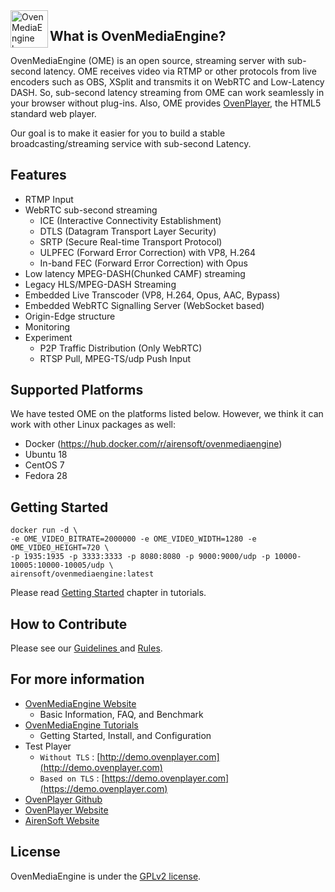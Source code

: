 <a href="https://ovenmediaengine.com/">
    <img src="ome_favicon.svg" alt="OvenMediaEngine logo" title="OvenMediaEngine" align="left" height="60" />
</a>

## What is OvenMediaEngine?

OvenMediaEngine \(OME\) is an open source, streaming server with sub-second latency. OME receives video via RTMP or other protocols from live encoders such as OBS, XSplit and transmits it on WebRTC and Low-Latency DASH. So, sub-second latency streaming from OME can work seamlessly in your browser without plug-ins. Also, OME provides [OvenPlayer](https://github.com/AirenSoft/OvenPlayer), the HTML5 standard web player.

Our goal is to make it easier for you to build a stable broadcasting/streaming service with sub-second Latency.

## Features

* RTMP Input
* WebRTC sub-second streaming 
  * ICE \(Interactive Connectivity Establishment\)
  * DTLS \(Datagram Transport Layer Security\)
  * SRTP \(Secure Real-time Transport Protocol\)
  * ULPFEC \(Forward Error Correction\) with VP8, H.264
  * In-band FEC \(Forward Error Correction\) with Opus
* Low latency MPEG-DASH(Chunked CAMF) streaming
* Legacy HLS/MPEG-DASH Streaming
* Embedded Live Transcoder \(VP8, H.264, Opus, AAC, Bypass\)
* Embedded WebRTC Signalling Server \(WebSocket based\)
* Origin-Edge structure
* Monitoring
* Experiment
  * P2P Traffic Distribution (Only WebRTC)
  * RTSP Pull, MPEG-TS/udp Push Input

## Supported Platforms

We have tested OME on the platforms listed below. However, we think it can work with other Linux packages as well:

* Docker (https://hub.docker.com/r/airensoft/ovenmediaengine)
* Ubuntu 18
* CentOS 7
* Fedora 28

## Getting Started

```
docker run -d \
-e OME_VIDEO_BITRATE=2000000 -e OME_VIDEO_WIDTH=1280 -e OME_VIDEO_HEIGHT=720 \
-p 1935:1935 -p 3333:3333 -p 8080:8080 -p 9000:9000/udp -p 10000-10005:10000-10005/udp \
airensoft/ovenmediaengine:latest
```
Please read [Getting Started](https://airensoft.gitbook.io/ovenmediaengine/getting-started) chapter in tutorials.

## How to Contribute

Please see our [Guidelines ](CONTRIBUTING.md)and [Rules](CODE_OF_CONDUCT.md).

## For more information

* [OvenMediaEngine Website](https://ovenmediaengine.com) 
  * Basic Information, FAQ, and Benchmark
* [OvenMediaEngine Tutorials](https://airensoft.gitbook.io/ovenmediaengine/)
  * Getting Started, Install, and Configuration
* Test Player
  * `Without TLS` : [http://demo.ovenplayer.com](http://demo.ovenplayer.com)
  * `Based on TLS` : [https://demo.ovenplayer.com](https://demo.ovenplayer.com)
* [OvenPlayer Github](https://github.com/AirenSoft/OvenPlayer)
* [OvenPlayer Website](https://ovenplayer.com/index.html)
* [AirenSoft Website](https://www.airensoft.com/)

## License

OvenMediaEngine is under the [GPLv2 license](LICENSE).

